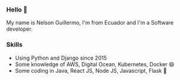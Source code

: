 ### Hello 👋

My name is Nelson Guillermo, I'm from Ecuador and I'm a Software developer.

### Skills

* Using Python and Django since 2015
* Some knowledge of AWS, Digital Ocean, Kubernetes, Docker 😄
* Some coding in Java, React JS, Node JS, Javascript, Flask 🌱
